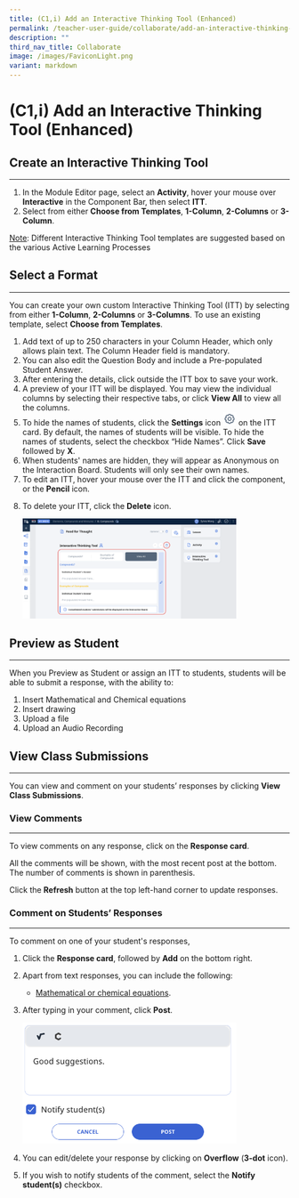 ```yaml
---
title: (C1,i) Add an Interactive Thinking Tool (Enhanced)
permalink: /teacher-user-guide/collaborate/add-an-interactive-thinking-tool/
description: ""
third_nav_title: Collaborate
image: /images/FaviconLight.png
variant: markdown
---
```

<h1 id="add-an-interactive-thinking-tool">(C1,i) Add an Interactive Thinking Tool (Enhanced)</h1>
<h2 id="-create-an-interactive-thinking-tool-">Create an Interactive Thinking Tool</h2>
<hr>
<ol>
<li>In the Module Editor page, select an <strong>Activity</strong>, hover your mouse over <strong>Interactive</strong> in the Component Bar, then select <strong>ITT</strong>. </li>
<li>Select from either <strong>Choose from Templates</strong>, <strong>1-Column</strong>, <strong>2-Columns</strong> or <strong>3-Column</strong>. </li>
</ol>
<p><u>Note</u>: Different Interactive Thinking Tool templates are suggested based on the various Active Learning Processes</p>
<h2 id="-select-a-format-">Select a Format</h2>
<hr>
<p>You can create your own custom Interactive Thinking Tool (ITT) by selecting from either <strong>1-Column</strong>, <strong>2-Columns</strong> or <strong>3-Columns</strong>. To use an existing template, select <strong>Choose from Templates</strong>. </p>
<ol>
<li>Add text of up to 250 characters in your Column Header, which only allows plain text. The Column Header field is mandatory.</li>
<li>You can also edit the Question Body and include a Pre-populated Student Answer. </li>
<li>After entering the details, click outside the ITT box to save your work.</li>
<li>A preview of your ITT will be displayed. You may view the individual columns by selecting their respective tabs, or click <strong>View All</strong> to view all the columns.</li>
<li>To hide the names of students, click the <strong>Settings</strong> icon <img style="width:1.5rem; display: inline;" src="/images/Icons/Settings24.svg"> on the ITT card. By default, the names of students will be visible. To hide the names of students, select the checkbox “Hide Names”. Click <strong>Save</strong> followed by <strong>X</strong>.</li>
<li>When students' names are hidden, they will appear as Anonymous on the Interaction Board. Students will only see their own names.</li>
<li>To edit an ITT, hover your mouse over the ITT and click the component, or the <strong>Pencil</strong> icon.</li>
<li><p>To delete your ITT, click the <strong>Delete</strong> icon.</p>
<p><img alt="Add an Interactive Thinking Tool" style="width: 80%;" src="/images/2Teacher/C-ITTComponent.png"></p>
</li>
</ol>
<h2 id="-preview-as-student-">Preview as Student</h2>
<hr>
<p>When you Preview as Student or assign an ITT to students, students will be able to submit a response, with the ability to:</p>
<ol>
<li>Insert Mathematical and Chemical equations</li>
<li>Insert drawing</li>
<li>Upload a file</li>
<li>Upload an Audio Recording</li>
</ol>
<h2>View Class Submissions</h2>
<hr>
<p>You can view and comment on your students’ responses by clicking <strong>View Class Submissions</strong>.</p>
<h3>View Comments</h3>
<hr>
<p>To view comments on any response, click on the <b>Response card</b>.</p>
<p>All the comments will be shown, with the most recent post at the bottom. The number of comments is shown in parenthesis.</p> 
	<p>Click the <strong>Refresh</strong> button at the top left-hand corner to update responses.</p>
<h3>Comment on Students’ Responses</h3>
<hr>
<p>To comment on one of your student's responses,</p>
<ol>
    <li>
			<p>Click the <b>Response card</b>, followed by <strong>Add</strong> on the bottom right.</p>
    </li>
    <li>
        <p>Apart from text responses, you can include the following:</p>
        <ul>
            <li><a href="/student-user-guide/assess/insert-mathematical-or-chemical-equations/">Mathematical or chemical equations</a>.</li>
        </ul>
    </li>
    <li>
        <p>After typing in your comment, click <strong>Post</strong>.</p>
        <p><img alt="Add an Interactive Thinking Tool" style="width: 80%;" src="/images/2Teacher/C_ITTComponent1.png"></p>
    </li>
    <li>
			<p>You can edit/delete your response by clicking on <strong>Overflow</strong> (<b>3-dot</b> icon).</p>
    </li>
    <li>
        <p>If you wish to notify students of the comment, select the <strong>Notify student(s)</strong> checkbox.</p>
    </li>
</ol>